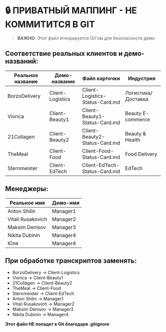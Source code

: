# 🔒 ПРИВАТНЫЙ МАППИНГ - НЕ КОММИТИТСЯ В GIT

> **ВАЖНО**: Этот файл игнорируется Git'ом для безопасности демо

## Соответствие реальных клиентов и демо-названий:

| Реальное название | Демо-название | Файл карточки | Индустрия |
|-------------------|---------------|---------------|-----------|
| BorzoDelivery     | Client-Logistics | Client-Logistics-Status-Card.md | Логистика/Доставка |
| Viorica           | Client-Beauty1   | Client-Beauty1-Status-Card.md   | Beauty E-commerce |
| 21Collagen        | Client-Beauty2   | Client-Beauty2-Status-Card.md   | Beauty & Health |
| TheMeal           | Client-Food      | Client-Food-Status-Card.md      | Food Delivery |
| Sternmeister      | Client-EdTech    | Client-EdTech-Status-Card.md    | EdTech |

## Менеджеры:
| Реальное имя | Демо-имя |
|--------------|----------|
| Anton Shilin | Manager1 |
| Vitali Rusakovich | Manager2 |
| Maksim Denisov | Manager3 |
| Nikita Dubinin | Manager4 |
| Юля | Manager4 |

## При обработке транскриптов заменять:
- BorzoDelivery → Client-Logistics
- Viorica → Client-Beauty1  
- 21Collagen → Client-Beauty2
- TheMeal → Client-Food
- Sternmeister → Client-EdTech
- Anton Shilin → Manager1
- Vitali Rusakovich → Manager2
- Maksim Denisov → Manager3
- Nikita Dubinin → Manager4

**Этот файл НЕ попадет в Git благодаря .gitignore**
